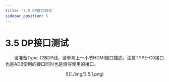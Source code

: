 ```yaml
---
title: '3.5 DP接口测试'
sidebar_position: 5
---
```


# 3.5 DP接口测试

&emsp;&emsp;请准备Type-C转DP线，请参考上一小节HDMI接口描述。注意TYPE-C0接口也是ADB使用的接口同时也是烧写使用的接口。

<center>
![](./img/3.5.1.png)
</center>



